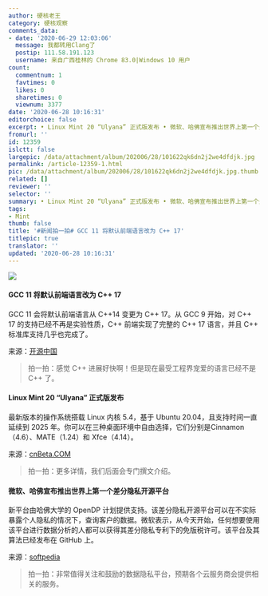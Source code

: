 ```yaml
---
author: 硬核老王
category: 硬核观察
comments_data:
- date: '2020-06-29 12:03:06'
  message: 我都转用Clang了
  postip: 111.58.191.123
  username: 来自广西桂林的 Chrome 83.0|Windows 10 用户
count:
  commentnum: 1
  favtimes: 0
  likes: 0
  sharetimes: 0
  viewnum: 3377
date: '2020-06-28 10:16:31'
editorchoice: false
excerpt: • Linux Mint 20 “Ulyana” 正式版发布 • 微软、哈佛宣布推出世界上第一个差分隐私开源平台
fromurl: ''
id: 12359
islctt: false
largepic: /data/attachment/album/202006/28/101622qk6dn2j2we4dfdjk.jpg
permalink: /article-12359-1.html
pic: /data/attachment/album/202006/28/101622qk6dn2j2we4dfdjk.jpg.thumb.jpg
related: []
reviewer: ''
selector: ''
summary: • Linux Mint 20 “Ulyana” 正式版发布 • 微软、哈佛宣布推出世界上第一个差分隐私开源平台
tags:
- Mint
thumb: false
title: '#新闻拍一拍# GCC 11 将默认前端语言改为 C++ 17'
titlepic: true
translator: ''
updated: '2020-06-28 10:16:31'
---
```


![](/data/attachment/album/202006/28/101622qk6dn2j2we4dfdjk.jpg)


#### GCC 11 将默认前端语言改为 C++ 17


GCC 11 会将默认前端语言从 C++14 变更为 C++ 17。从 GCC 9 开始，对 C++ 17 的支持已经不再是实验性质，C++ 前端实现了完整的 C++ 17 语言，并且 C++ 标准库支持几乎也完成了。


来源：[开源中国](https://www.oschina.net/news/116763/gcc-11-cpp-17-default)



> 
> 拍一拍：感觉 C++ 进展好快啊！但是现在最受工程界宠爱的语言已经不是 C++ 了。
> 
> 
> 


#### Linux Mint 20 “Ulyana” 正式版发布


最新版本的操作系统搭载 Linux 内核 5.4，基于 Ubuntu 20.04，且支持时间一直延续到 2025 年。你可以在三种桌面环境中自由选择，它们分别是Cinnamon（4.6）、MATE（1.24）和 Xfce（4.14）。


来源：[cnBeta.COM](https://www.cnbeta.com/articles/tech/996313.htm)



> 
> 拍一拍：更多详情，我们后面会专门撰文介绍。
> 
> 
> 


#### 微软、哈佛宣布推出世界上第一个差分隐私开源平台


新平台由哈佛大学的 OpenDP 计划提供支持。该差分隐私开源平台可以在不实际暴露个人隐私的情况下，查询客户的数据。微软表示，从今天开始，任何想要使用该平台进行数据分析的人都可以获得其差分隐私专利下的免版税许可。该平台及其算法已经发布在 GitHub 上。


来源：[softpedia](https://news.softpedia.com/news/microsoft-harvard-announce-differential-privacy-open-source-platform-530360.shtml)



> 
> 拍一拍：非常值得关注和鼓励的数据隐私平台，预期各个云服务商会提供相关的服务。
> 
> 
>